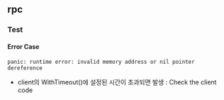 ## rpc



### Test

#### Error Case

`panic: runtime error: invalid memory address or nil pointer dereference`
- client의 WithTimeout()에 설정된 시간이 초과되면 발생 : Check the client code
